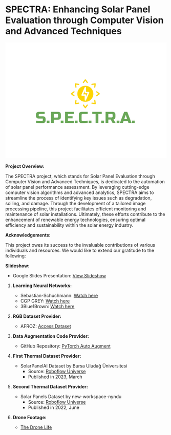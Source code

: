 # SPECTRA: Enhancing Solar Panel Evaluation through Computer Vision and Advanced Techniques

![SPECTRA Logo](server/static/SPECTRA_with_text.png)

**Project Overview:**

The SPECTRA project, which stands for Solar Panel Evaluation through Computer Vision and Advanced Techniques, is dedicated to the automation of solar panel performance assessment. By leveraging cutting-edge computer vision algorithms and advanced analytics, SPECTRA aims to streamline the process of identifying key issues such as degradation, soiling, and damage. Through the development of a tailored image processing pipeline, this project facilitates efficient monitoring and maintenance of solar installations. Ultimately, these efforts contribute to the enhancement of renewable energy technologies, ensuring optimal efficiency and sustainability within the solar energy industry.

**Acknowledgements:**

This project owes its success to the invaluable contributions of various individuals and resources. We would like to extend our gratitude to the following:

**Slideshow:**

- Google Slides Presentation: [View Slideshow](https://docs.google.com/presentation/d/1IXOd_GW-kwU6aTCM0LoaoZ81ocGVX3JAraltOzfqTIQ/edit?usp=sharing)

1. **Learning Neural Networks:**
   - Sebastian-Schuchmann: [Watch here](https://youtu.be/k1GIEkzQ8qc)
   - CGP GREY: [Watch here](https://www.youtube.com/watch?v=R9OHn5ZF4Uo&list=TLPQMDIwODIwMjMlLYRa6llhZw&index=1)
   - 3Blue1Brown: [Watch here](https://www.youtube.com/watch?v=aircAruvnKk&list=PLZHQObOWTQDNU6R1_67000Dx_ZCJB-3pi)

2. **RGB Dataset Provider:**
   - AFROZ: [Access Dataset](https://www.kaggle.com/datasets/pythonafroz/solar-panel-images?resource=download)

3. **Data Augmentation Code Provider:**
   - GitHub Repository: [PyTorch Auto Augment](https://github.com/4uiiurz1/pytorch-auto-augment)

4. **First Thermal Dataset Provider:**
   - SolarPanelAI Dataset by Bursa Uludağ Üniversitesi
     - Source: [Roboflow Universe](https://universe.roboflow.com/bursa-uluda-niversitesi/solarpanelai)
     - Published in 2023, March

5. **Second Thermal Dataset Provider:**
   - Solar Panels Dataset by new-workspace-nyndu
     - Source: [Roboflow Universe](https://universe.roboflow.com/new-workspace-nyndu/solar-panels-fqm6k)
     - Published in 2022, June

6. **Drone Footage:**
   - [The Drone Life](https://www.youtube.com/watch?v=S7_TAve5aNw&t=435s)
